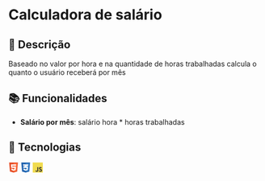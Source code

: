 # Calculadora de salário

## 📝 Descrição
Baseado no valor por hora e na quantidade de horas trabalhadas calcula o quanto o usuário receberá por mês

## 📚 Funcionalidades
- **Salário por mês**: salário hora * horas trabalhadas

## 🔨 Tecnologias
<img src="html.png" width="20" alt="html">
<img src="css.png" width="20" alt="css">
<img src="js.png" width="20" alt="javascript"> 

